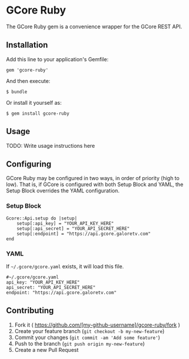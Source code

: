 # GCore Ruby

The GCore Ruby gem is a convenience wrapper for the GCore REST API.

## Installation

Add this line to your application's Gemfile:

    gem 'gcore-ruby'

And then execute:

    $ bundle

Or install it yourself as:

    $ gem install gcore-ruby

## Usage

TODO: Write usage instructions here

## Configuring

GCore Ruby may be configured in two ways, in order of priority (high to low). That is, if GCore is configured with both Setup Block and YAML, the Setup Block overrides the YAML configuration.

### Setup Block

    Gcore::Api.setup do |setup|
        setup[:api_key] = "YOUR_API_KEY_HERE"
        setup[:api_secret] = "YOUR_API_SECRET_HERE"
        setup[:endpoint] = "https://api.gcore.galoretv.com"
    end
    
### YAML

If `~/.gcore/gcore.yaml` exists, it will load this file.

    #~/.gcore/gcore.yaml
    api_key: "YOUR_API_KEY_HERE"
    api_secret: "YOUR_API_SECRET_HERE"
    endpoint: "https://api.gcore.galoretv.com"


## Contributing

1. Fork it ( https://github.com/[my-github-username]/gcore-ruby/fork )
2. Create your feature branch (`git checkout -b my-new-feature`)
3. Commit your changes (`git commit -am 'Add some feature'`)
4. Push to the branch (`git push origin my-new-feature`)
5. Create a new Pull Request
